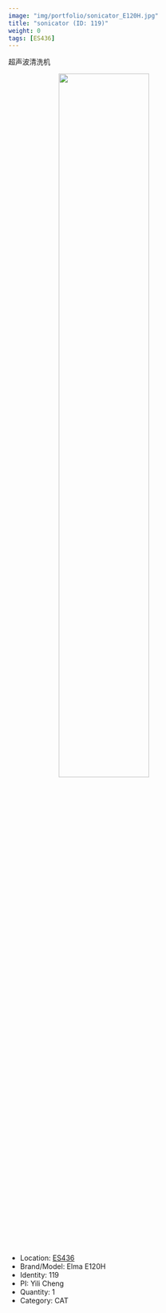 ```yaml
---
image: "img/portfolio/sonicator_E120H.jpg"
title: "sonicator (ID: 119)"
weight: 0
tags: [ES436]
---
```


超声波清洗机

<!--more-->

<img src="../../img/portfolio/sonicator_E120H.jpg" width="60%" style="display: block; margin: auto;">

- Location: [ES436](../../tags/es436)
- Brand/Model: Elma E120H
- Identity: 119
- PI: Yili Cheng
- Quantity: 1
- Category: CAT






